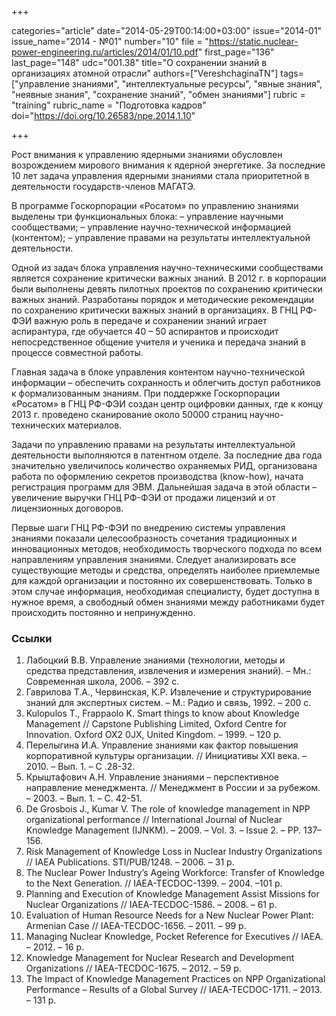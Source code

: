 +++

categories="article"
date="2014-05-29T00:14:00+03:00"
issue="2014-01"
issue_name="2014 - №01"
number="10"
file = "https://static.nuclear-power-engineering.ru/articles/2014/01/10.pdf"
first_page="136"
last_page="148"
udc="001.38"
title="О сохранении знаний в организациях атомной отрасли"
authors=["VereshchaginaTN"] 
tags=["управление знаниями", "интеллектуальные ресурсы", "явные знания", "неявные знания", "сохранение знаний", "обмен знаниями"]
rubric = "training"
rubric_name = "Подготовка кадров"
doi="https://doi.org/10.26583/npe.2014.1.10"

+++

Рост внимания к управлению ядерными знаниями обусловлен возрождением мирового внимания к ядерной энергетике. За последние 10 лет задача управления ядерными знаниями стала приоритетной в деятельности государств-членов МАГАТЭ.

В программе Госкорпорации «Росатом» по управлению знаниями выделены три функциональных блока:
– управление научными сообществами;
– управление научно-технической информацией (контентом);
– управление правами на результаты интеллектуальной деятельности.

Одной из задач блока управления научно-техническими сообществами является сохранение критически важных знаний. В 2012 г. в корпорации были выполнены девять пилотных проектов по сохранению критически важных знаний. Разработаны порядок и методические рекомендации по сохранению критически важных знаний в организациях. В ГНЦ РФ-ФЭИ важную роль в передаче и сохранении знаний играет аспирантура, где обучается 40 – 50 аспирантов и происходит непосредственное общение учителя и ученика и передача знаний в процессе совместной работы.

Главная задача в блоке управления контентом научно-технической информации – обеспечить сохранность и облегчить доступ работников к формализованным знаниям. При поддержке Госкорпорации «Росатом» в ГНЦ РФ-ФЭИ создан центр оцифровки данных, где к концу 2013 г. проведено сканирование около 50000 страниц научно-технических материалов.

Задачи по управлению правами на результаты интеллектуальной деятельности выполняются в патентном отделе. За последние два года значительно увеличилось количество охраняемых РИД, организована работа по оформлению секретов производства (know-how), начата регистрация программ для ЭВМ. Дальнейшая задача в этой области – увеличение выручки ГНЦ РФ-ФЭИ от продажи лицензий и от лицензионных договоров.

Первые шаги ГНЦ РФ-ФЭИ по внедрению системы управления знаниями показали целесообразность сочетания традиционных и инновационных методов, необходимость творческого подхода по всем направлениям управления знаниями. Следует анализировать все существующие методы и средства, определять наиболее приемлемые для каждой организации и постоянно их совершенствовать. Только в этом случае информация, необходимая специалисту, будет доступна в нужное время, а свободный обмен знаниями между работниками будет происходить постоянно и непринужденно.

### Ссылки

1. Лабоцкий В.В. Управление знаниями (технологии, методы и средства представления, извлечения и измерения знаний). – Мн.: Современная школа, 2006. – 392 с.
2. Гаврилова Т.А., Червинская, К.Р. Извлечение и структурирование знаний для экспертных систем. – М.: Радио и связь, 1992. – 200 с.
3. Kulopulos Т., Frappaolo K. Smart things to know about Knowledge Management // Capstone Publishing Limited, Oxford Centre for Innovation. Oxford OX2 0JX, United Kingdom. – 1999. – 120 p.
4. Перелыгина И.А. Управление знаниями как фактор повышения корпоративной культуры организации. // Инициативы XXI века. – 2010. – Вып. 1. – С .28-32.
5. Крыштафович А.Н. Управление знаниями – перспективное направление менеджмента. // Менеджмент в России и за рубежом. – 2003. – Вып. 1. – С. 42-51.
6. De Grosbois J., Kumar V. The role of knowledge management in NPP organizational performance // International Journal of Nuclear Knowledge Management (IJNKM). – 2009. – Vol. 3. – Issue 2. – PP. 137–156.
7. Risk Management of Knowledge Loss in Nuclear Industry Organizations // IAEA Publications. STI/PUB/1248. – 2006. – 31 p.
8. The Nuclear Power Industry’s Ageing Workforce: Transfer of Knowledge to the Next Generation. // IAEA-TECDOC-1399. – 2004. –101 p.
9. Planning and Execution of Knowledge Management Assist Missions for Nuclear Organizations // IAEA-TECDOC-1586. – 2008. – 61 p.
10. Evaluation of Human Resource Needs for a New Nuclear Power Plant: Armenian Case // IAEA-TECDOC-1656. – 2011. – 99 p.
11. Managing Nuclear Knowledge, Pocket Reference for Executives // IAEA. – 2012. – 16 p.
12. Knowledge Management for Nuclear Research and Development Organizations // IAEA-TECDOC-1675. – 2012. – 59 p.
13. The Impact of Knowledge Management Practices on NPP Organizational Performance – Results of a Global Survey // IAEA-TECDOC-1711. – 2013. – 131 p.